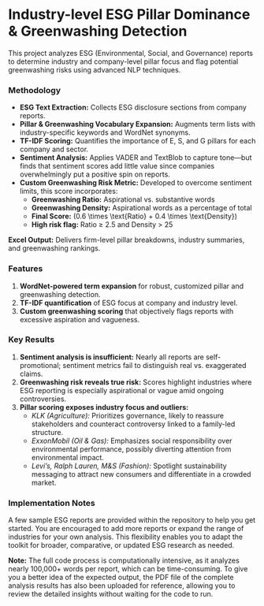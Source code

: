 # Industry-level ESG Pillar Dominance & Greenwashing Detection

This project analyzes ESG (Environmental, Social, and Governance) reports to determine industry and company-level pillar focus and flag potential greenwashing risks using advanced NLP techniques.

### Methodology

- **ESG Text Extraction:** Collects ESG disclosure sections from company reports.
- **Pillar & Greenwashing Vocabulary Expansion:** Augments term lists with industry-specific keywords and WordNet synonyms.
- **TF-IDF Scoring:** Quantifies the importance of E, S, and G pillars for each company and sector.
- **Sentiment Analysis:** Applies VADER and TextBlob to capture tone—but finds that sentiment scores add little value since companies overwhelmingly put a positive spin on reports.
- **Custom Greenwashing Risk Metric:** Developed to overcome sentiment limits, this score incorporates:
  - **Greenwashing Ratio:** Aspirational vs. substantive words
  - **Greenwashing Density:** Aspirational words as a percentage of total
  - **Final Score:** \(0.6 \times \text{Ratio} + 0.4 \times \text{Density}\)
  - **High risk flag:** Ratio ≥ 2.5 and Density > 25

**Excel Output:** Delivers firm-level pillar breakdowns, industry summaries, and greenwashing rankings.

### Features

1. **WordNet-powered term expansion** for robust, customized pillar and greenwashing detection.
2. **TF-IDF quantification** of ESG focus at company and industry level.
3. **Custom greenwashing scoring** that objectively flags reports with excessive aspiration and vagueness.

### Key Results

1. **Sentiment analysis is insufficient:** Nearly all reports are self-promotional; sentiment metrics fail to distinguish real vs. exaggerated claims.
2. **Greenwashing risk reveals true risk:** Scores highlight industries where ESG reporting is especially aspirational or vague amid ongoing controversies.
3. **Pillar scoring exposes industry focus and outliers:**
   - *KLK (Agriculture):* Prioritizes governance, likely to reassure stakeholders and counteract controversy linked to a family-led structure.
   - *ExxonMobil (Oil & Gas):* Emphasizes social responsibility over environmental performance, possibly diverting attention from environmental impact.
   - *Levi’s, Ralph Lauren, M&S (Fashion):* Spotlight sustainability messaging to attract new consumers and differentiate in a crowded market.

### Implementation Notes

A few sample ESG reports are provided within the repository to help you get started. You are encouraged to add more reports or expand the range of industries for your own analysis. This flexibility enables you to adapt the toolkit for broader, comparative, or updated ESG research as needed.

**Note:** The full code process is computationally intensive, as it analyzes nearly 100,000+ words per report, which can be time-consuming. To give you a better idea of the expected output, the PDF file of the complete analysis results has also been uploaded for reference, allowing you to review the detailed insights without waiting for the code to run.
